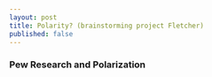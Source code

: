 ```yaml
---
layout: post
title: Polarity? (brainstorming project Fletcher)
published: false
---
```

### Pew Research and Polarization
